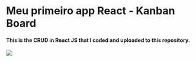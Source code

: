 <h1>Meu primeiro app React - Kanban Board</h1>
<h4>This is the CRUD in React JS that I coded and uploaded to this repository.</h4>
<p>
  <image src ="crud.gif">
</p>
